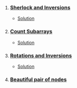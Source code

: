 1. ### [Sherlock and Inversions](https://www.hackerearth.com/practice/data-structures/advanced-data-structures/fenwick-binary-indexed-trees/practice-problems/algorithm/sherlock-and-inversions/)
   - [Solution](https://github.com/MH-Sajjat/CP-activities/blob/main/Daily%20challenge/solution001.cpp)
2. ### [Count Subarrays](https://codeforces.com/gym/100589/problem/H)
   - [Solution](https://github.com/MH-Sajjat/CP-activities/blob/main/Daily%20challenge/solution002.cpp)
3. ### [Rotations and Inversions](https://www.hackerearth.com/practice/data-structures/advanced-data-structures/fenwick-binary-indexed-trees/practice-problems/algorithm/rotations-and-inversions/)
   - [Solution](https://github.com/MH-Sajjat/CP-activities/blob/main/Daily%20challenge/solution003.cpp)
4. ### [Beautiful pair of nodes](https://www.hackerearth.com/practice/data-structures/advanced-data-structures/fenwick-binary-indexed-trees/practice-problems/algorithm/beautiful-pair-of-nodes-d5dea13c/?fbclid=IwAR2UBJFVWo-nQdKNtQEWlEcr6YcJj5I9c9NHPh9b-Exn_T9G1Ek-UBPDCwE)
